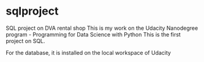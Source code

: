 # sqlproject
SQL project on DVA rental shop
This is my work on the Udacity Nanodegree program - Programming for Data Science with Python
This is the first project on SQL.

For the database, it is installed on the local workspace of Udacity
